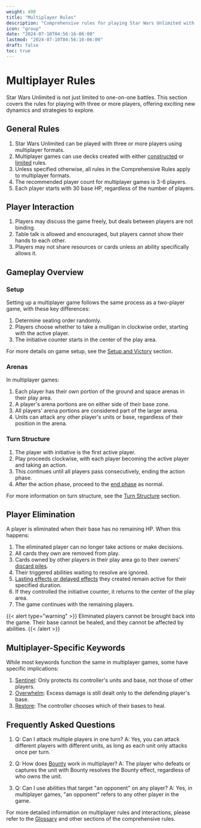 ```yaml
---
weight: 400
title: "Multiplayer Rules"
description: "Comprehensive rules for playing Star Wars Unlimited with more than two players"
icon: "group"
date: "2024-07-10T04:56:16-06:00"
lastmod: "2024-07-10T04:56:16-06:00"
draft: false
toc: true
---
```


# Multiplayer Rules

Star Wars Unlimited is not just limited to one-on-one battles. This section covers the rules for playing with three or more players, offering exciting new dynamics and strategies to explore.

## General Rules

1. Star Wars Unlimited can be played with three or more players using multiplayer formats.
2. Multiplayer games can use decks created with either [constructed](deck-construction.md#constructed-deck-rules) or [limited](deck-construction.md#limited-deck-rules) rules.
3. Unless specified otherwise, all rules in the Comprehensive Rules apply to multiplayer formats.
4. The recommended player count for multiplayer games is 3-6 players.
5. Each player starts with 30 base HP, regardless of the number of players.

## Player Interaction

1. Players may discuss the game freely, but deals between players are not binding.
2. Table talk is allowed and encouraged, but players cannot show their hands to each other.
3. Players may not share resources or cards unless an ability specifically allows it.

## Gameplay Overview

### Setup

Setting up a multiplayer game follows the same process as a two-player game, with these key differences:

1. Determine seating order randomly.
2. Players choose whether to take a mulligan in clockwise order, starting with the active player.
3. The initiative counter starts in the center of the play area.

For more details on game setup, see the [Setup and Victory](setup-and-victory.md) section.

### Arenas

In multiplayer games:

1. Each player has their own portion of the ground and space arenas in their play area.
2. A player's arena portions are on either side of their base zone.
3. All players' arena portions are considered part of the larger arena.
4. Units can attack any other player's units or base, regardless of their position in the arena.

### Turn Structure

1. The player with initiative is the first active player.
2. Play proceeds clockwise, with each player becoming the active player and taking an action.
3. This continues until all players pass consecutively, ending the action phase.
4. After the action phase, proceed to the [end phase](turn-structure.md#3-end-phase) as normal.

For more information on turn structure, see the [Turn Structure](turn-structure.md) section.

## Player Elimination

A player is eliminated when their base has no remaining HP. When this happens:

1. The eliminated player can no longer take actions or make decisions.
2. All cards they own are removed from play.
3. Cards owned by other players in their play area go to their owners' [discard piles](game-zones.md#discard-pile).
4. Their triggered abilities waiting to resolve are ignored.
5. [Lasting effects or delayed effects](abilities-and-effects.md#3-effects) they created remain active for their specified duration.
6. If they controlled the initiative counter, it returns to the center of the play area.
7. The game continues with the remaining players.

{{< alert type="warning" >}}
Eliminated players cannot be brought back into the game. Their base cannot be healed, and they cannot be affected by abilities.
{{< /alert >}}

## Multiplayer-Specific Keywords

While most keywords function the same in multiplayer games, some have specific implications:

1. [Sentinel](keywords.md#sentinel): Only protects its controller's units and base, not those of other players.
2. [Overwhelm](keywords.md#overwhelm): Excess damage is still dealt only to the defending player's base.
3. [Restore](keywords.md#restore): The controller chooses which of their bases to heal.

## Frequently Asked Questions

1. Q: Can I attack multiple players in one turn?
   A: Yes, you can attack different players with different units, as long as each unit only attacks once per turn.

2. Q: How does [Bounty](keywords.md#bounty) work in multiplayer?
   A: The player who defeats or captures the unit with Bounty resolves the Bounty effect, regardless of who owns the unit.

3. Q: Can I use abilities that target "an opponent" on any player?
   A: Yes, in multiplayer games, "an opponent" refers to any other player in the game.

For more detailed information on multiplayer rules and interactions, please refer to the [Glossary](glossary.md) and other sections of the comprehensive rules.